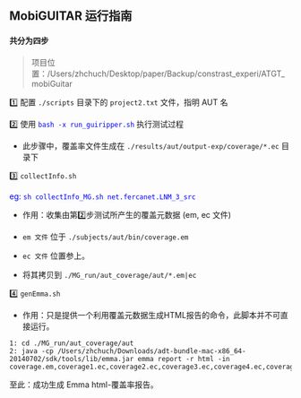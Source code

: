 ## MobiGUITAR 运行指南

#### 共分为四步

> 项目位置：/Users/zhchuch/Desktop/paper/Backup/constrast_experi/ATGT_mobiGuitar

1️⃣ 配置 `./scripts` 目录下的 `project2.txt` 文件，指明 AUT 名

2️⃣ 使用 <font color="blue">`bash -x run_guiripper.sh`</font> 执行测试过程

- 此步骤中，覆盖率文件生成在 `./results/aut/output-exp/coverage/*.ec` 目录下

3️⃣ `collectInfo.sh` 

<font color="blue">eg: `sh collectInfo_MG.sh net.fercanet.LNM_3_src`</font>

- 作用：收集由第2️⃣步测试所产生的覆盖元数据 (em, ec 文件)
- `em 文件` 位于 `./subjects/aut/bin/coverage.em`
- `ec 文件` 位置参上。

- 将其拷贝到 `./MG_run/aut_coverage/aut/*.em|ec`

4️⃣ `genEmma.sh`

- 作用：只是提供一个利用覆盖元数据生成HTML报告的命令，此脚本并不可直接运行。

```
1: cd ./MG_run/aut_coverage/aut
2: java -cp /Users/zhchuch/Downloads/adt-bundle-mac-x86_64-20140702/sdk/tools/lib/emma.jar emma report -r html -in coverage.em,coverage1.ec,coverage2.ec,coverage3.ec,coverage4.ec,coverage5.ec,coverage6.ec,coverage7.ec,coverage8.ec,coverage9.ec,coverage10.ec,coverage11.ec,coverage12.ec,coverage13.ec,coverage14.ec,coverage15.ec
``` 

至此：成功生成 Emma html-覆盖率报告。
